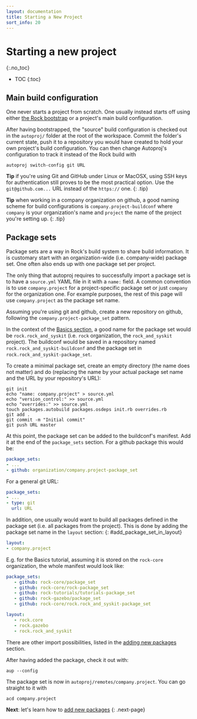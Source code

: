 ```yaml
---
layout: documentation
title: Starting a New Project
sort_info: 20
---
```


# Starting a new project
{:.no_toc}

- TOC
{:toc}


## Main build configuration

One never starts a project from scratch. One usually instead starts off using
either [the Rock bootstrap](../basics/installation.html) or a project's main
build configuration.

After having bootstrapped, the "source" build configuration is checked out in
the `autoproj/` folder at the root of the workspace. Commit the folder's current
state, push it to a repository you would have created to hold your own
project's build configuration. You can then change Autoproj's configuration
to track it instead of the Rock build with

~~~
autoproj switch-config git URL
~~~

**Tip** if you're using Git and GitHub under Linux or MacOSX, using SSH keys
for authentication still proves to be the most practical option. Use the
`git@github.com...` URL instead of the `https://` one.
{: .tip}

**Tip** when working in a company organization on github, a good naming scheme
for build configurations is `company.project-buildconf` where `company` is your
organization's name and `project` the name of the project you're setting up.
{: .tip}

## Package sets

Package sets are a way in Rock's build system to share build information. It is
customary start with an organization-wide (i.e.  company-wide) package set.
One often also ends up with one package set per project.

The only thing that autoproj requires to successfully import a package set is
to have a `source.yml` YAML file in it with a `name:` field. A common
convention is to use `company.project` for a project-specific package set or
just `company` for the organization one. For example purposes, the rest of this
page will use `company.project` as the package set name.

Assuming you're using git and github, create a new repository on github,
following the `company.project-package_set` pattern.

In the context of the [Basics section](../basics/publishing.html), a good
name for the package set would be `rock.rock_and_syskit` (i.e. `rock`
organization, the `rock_and_syskit` project). The buildconf would be saved
in a repository named `rock.rock_and_syskit-buildconf` and the package set
in `rock.rock_and_syskit-package_set`.

To create a minimal package set, create an empty directory (the name does not
matter) and do (replacing the name by your actual package set name and the
URL by your repository's URL):

~~~
git init
echo "name: company.project" > source.yml
echo "version_control:" >> source.yml
echo "overrides:" >> source.yml
touch packages.autobuild packages.osdeps init.rb overrides.rb
git add .
git commit -m "Initial commit"
git push URL master
~~~

At this point, the package set can be added to the buildconf's manifest. Add it
at the end of the `package_sets` section. For a github package this would be:

~~~yaml
package_sets:
- ...
- github: organization/company.project-package_set
~~~

For a general git URL:

~~~yaml
package_sets:
- ...
- type: git
  url: URL
~~~

In addition, one usually would want to build all packages defined in the package
set (i.e. all packages from the project). This is done by adding the package set
name in the `layout` section:
{: #add_package_set_in_layout}

~~~yaml
layout:
- company.project
~~~

E.g. for the Basics tutorial, assuming it is stored on the `rock-core` organization,
the whole manifest would look like:

~~~yaml
package_sets:
   - github: rock-core/package_set
   - github: rock-core/rock-package_set
   - github: rock-tutorials/tutorials-package_set
   - github: rock-gazebo/package_set
   - github: rock-core/rock.rock_and_syskit-package_set

layout:
   - rock.core
   - rock.gazebo
   - rock.rock_and_syskit
~~~

There are other import possibilities, listed in the [adding new
packages](add_packages.html#version_control) section.

After having added the package, check it out with:

~~~
aup --config
~~~

The package set is now in `autoproj/remotes/company.project`.  You can go
straight to it with

~~~
acd company.project
~~~

**Next**: let's learn how to [add new packages](add_packages.html)
{: .next-page}

